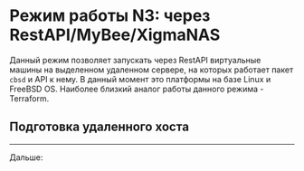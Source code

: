 # Режим работы N3: через RestAPI/MyBee/XigmaNAS

Данный режим позволяет запускать через RestAPI виртуальные машины на выделенном удаленном сервере, на которых работает пакет `cbsd` и API к нему. В данный момент это платформы на базе Linux и FreeBSD OS.
Наиболее близкий аналог работы данного режима - Terraform.

## Подготовка удаленного хоста



---

Дальше: [](myb-qt-api.md)
